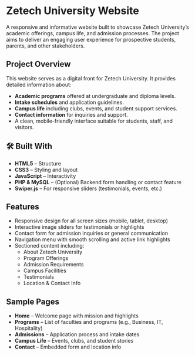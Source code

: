 # Zetech University Website 

A responsive and informative website built to showcase Zetech University’s academic offerings, campus life, and admission processes. The project aims to deliver an engaging user experience for prospective students, parents, and other stakeholders.

##  Project Overview

This website serves as a digital front for Zetech University. It provides detailed information about:
- **Academic programs** offered at undergraduate and diploma levels.
- **Intake schedules** and application guidelines.
- **Campus life** including clubs, events, and student support services.
- **Contact information** for inquiries and support.
- A clean, mobile-friendly interface suitable for students, staff, and visitors.

## 🛠 Built With
- **HTML5** – Structure
- **CSS3** – Styling and layout
- **JavaScript** – Interactivity
- **PHP & MySQL** – (Optional) Backend form handling or contact feature
- **Swiper.js** – For responsive sliders (testimonials, events, etc.)

##  Features
- Responsive design for all screen sizes (mobile, tablet, desktop)
- Interactive image sliders for testimonials or highlights
- Contact form for admission inquiries or general communication
- Navigation menu with smooth scrolling and active link highlights
- Sectioned content including:
  - About Zetech University
  - Program Offerings
  - Admission Requirements
  - Campus Facilities
  - Testimonials
  - Location & Contact Info

##  Sample Pages
- **Home** – Welcome page with mission and highlights
- **Programs** – List of faculties and programs (e.g., Business, IT, Hospitality)
- **Admissions** – Application process and intake dates
- **Campus Life** – Events, clubs, and student stories
- **Contact** – Embedded form and location info
